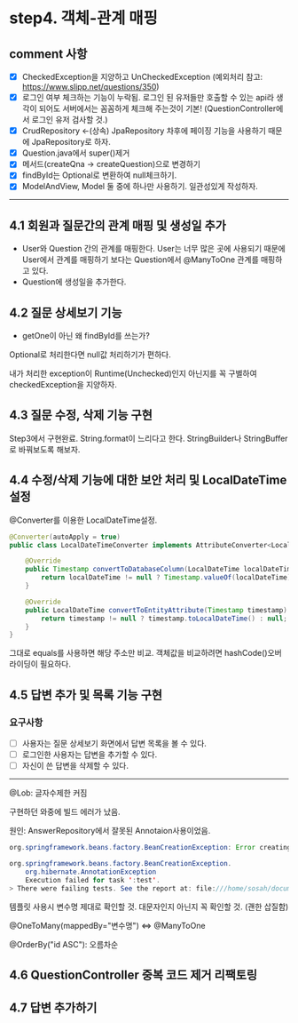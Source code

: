 # step4. 객체-관계 매핑

## comment 사항

- [x] CheckedException을 지양하고 UnCheckedException (예외처리 참고: https://www.slipp.net/questions/350)
- [x] 로그인 여부 체크하는 기능이 누락됨. 로그인 된 유저들만 호출할 수 있는 api라 생각이 되어도 서버에서는 꼼꼼하게 체크해 주는것이 기본! (QuestionController에서 로그인 유저 검사할 것.)
- [x] CrudRepository <-(상속) JpaRepository 차후에 페이징 기능을 사용하기 때문에 JpaRepository로 하자.
- [x] Question.java에서 super()제거
- [x] 메서드(createQna -> createQuestion)으로 변경하기
- [x] findById는 Optional로 변환하여 null체크하기.
- [x] ModelAndView, Model 둘 중에 하나만 사용하기. 일관성있게 작성하자.

---

## 4.1 회원과 질문간의 관계 매핑 및 생성일 추가

- User와 Question 간의 관계를 매핑한다. User는 너무 많은 곳에 사용되기 때문에 User에서 관계를 매핑하기 보다는 Question에서 @ManyToOne 관계를 매핑하고 있다.
- Question에 생성일을 추가한다.



## 4.2 질문 상세보기 기능

- getOne이 아닌 왜 findById를 쓰는가?

Optional로 처리한다면 null값 처리하기가 편하다.

내가 처리한 exception이 Runtime(Unchecked)인지 아닌지를 꼭 구별하여 checkedException을 지양하자.

## 4.3 질문 수정, 삭제 기능 구현

Step3에서 구현완료. String.format이 느리다고 한다. StringBuilder나 StringBuffer로 바꿔보도록 해보자.

## 4.4 수정/삭제 기능에 대한 보안 처리 및 LocalDateTime설정

@Converter를 이용한 LocalDateTime설정.

```java
@Converter(autoApply = true)
public class LocalDateTimeConverter implements AttributeConverter<LocalDateTime, Timestamp> {

    @Override
    public Timestamp convertToDatabaseColumn(LocalDateTime localDateTime) {
        return localDateTime != null ? Timestamp.valueOf(localDateTime) : null;
    }

    @Override
    public LocalDateTime convertToEntityAttribute(Timestamp timestamp) {
        return timestamp != null ? timestamp.toLocalDateTime() : null;
    }
}
```

그대로 equals를 사용하면 해당 주소만 비교. 객체값을 비교하려면 hashCode()오버라이딩이 필요하다.

## 4.5 답변 추가 및 목록 기능 구현

### 요구사항

- [ ] 사용자는 질문 상세보기 화면에서 답변 목록을 볼 수 있다.
- [ ] 로그인한 사용자는 답변을 추가할 수 있다.
- [ ] 자신이 쓴 답변을 삭제할 수 있다.

---

@Lob: 글자수제한 커짐

구현하던 와중에 빌드 에러가 났음.

원인: AnswerRepository에서 잘못된 Annotaion사용이었음.

```java
org.springframework.beans.factory.BeanCreationException: Error creating bean with name 'entityManagerFactory' defined in class path resource [org/springframework/boot/autoconfigure/orm/jpa/HibernateJpaConfiguration.class]: Invocation of init method failed; nested exception is org.hibernate.AnnotationException: Could not extract type parameter information from AttributeConverter implementation [com.codessquad.qna.answer.AnswerController]
```

```java
org.springframework.beans.factory.BeanCreationException.
    org.hibernate.AnnotationException
    Execution failed for task ':test'.
> There were failing tests. See the report at: file:///home/sosah/documents/java-qna/build/reports/tests/test/index.html

```

템플릿 사용시 변수명 제대로 확인할 것. 대문자인지 아닌지 꼭 확인할 것. (괜한 삽질함)

@OneToMany(mappedBy="변수명") <=> @ManyToOne

@OrderBy("id ASC"): 오름차순

## 4.6 QuestionController 중복 코드 제거 리팩토링



## 4.7 답변 추가하기

















